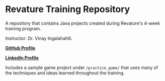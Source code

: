 # Revature Training Repository
A repository that contains Java projects created during Revature's 4-week training program.

Instructor:  Dr. Vinay Ingalahahlli.

**[GitHub Profile](https://www.github.com/Grantimatter)**

**[LinkedIn Profile](https://www.linkedin.com/in/grant-wiswell-537181183)**

Includes a sample game project under `/practice_game/` that uses many of the techniques and ideas
learned throughout the training.